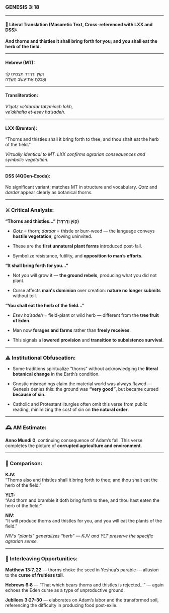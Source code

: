 ### **GENESIS 3:18**

---

#### 📜 Literal Translation (Masoretic Text, Cross-referenced with LXX and DSS):

**And thorns and thistles it shall bring forth for you; and you shall eat the herb of the field.**

---

#### Hebrew (MT):

וְקוֹץ וְדַרְדַּר תַּצְמִיחַ לָךְ  
וְאָכַלְתָּ אֶת־עֵשֶׂב הַשָּׂדֶה

---

#### Transliteration:

_V’qotz ve’dardar tatzmiach lakh,  
ve’akhalta et-esev ha’sadeh._

---

#### LXX (Brenton):

“Thorns and thistles shall it bring forth to thee, and thou shalt eat the herb of the field.”

_Virtually identical to MT. LXX confirms agrarian consequences and symbolic vegetation._

---

#### DSS (4QGen-Exoda):

No significant variant; matches MT in structure and vocabulary. _Qotz_ and _dardar_ appear clearly as botanical thorns.

---

### ⚔️ Critical Analysis:

**“Thorns and thistles…” (קוֹץ וְדַרְדַּר)**

- _Qotz_ = thorn; _dardar_ = thistle or burr-weed — the language conveys **hostile vegetation**, growing uninvited.
    
- These are the **first unnatural plant forms** introduced post-fall.
    
- Symbolize resistance, futility, and **opposition to man’s efforts**.
    

**“It shall bring forth for you…”**

- Not _you_ will grow it — **the ground rebels**, producing what you did not plant.
    
- Curse affects **man's dominion** over creation: **nature no longer submits** without toil.
    

**“You shall eat the herb of the field…”**

- _Esev ha’sadeh_ = field-plant or wild herb — different from the **tree fruit of Eden**.
    
- Man now **forages and farms** rather than **freely receives**.
    
- This signals a **lowered provision** and **transition to subsistence survival**.
    

---

### ⚠️ Institutional Obfuscation:

- Some traditions spiritualize “thorns” without acknowledging the **literal botanical change** in the Earth’s condition.
    
- Gnostic misreadings claim the material world was always flawed — Genesis denies this: the ground was **“very good”**, but became cursed **because of sin**.
    
- Catholic and Protestant liturgies often omit this verse from public reading, minimizing the cost of sin on **the natural order**.
    

---

### 🕰️ AM Estimate:

**Anno Mundi 0**, continuing consequence of Adam’s fall. This verse completes the picture of **corrupted agriculture and environment**.

---

### 📖 Comparison:

**KJV:**  
“Thorns also and thistles shall it bring forth to thee; and thou shalt eat the herb of the field.”

**YLT:**  
“And thorn and bramble it doth bring forth to thee, and thou hast eaten the herb of the field;”

**NIV:**  
“It will produce thorns and thistles for you, and you will eat the plants of the field.”

_NIV’s “plants” generalizes “herb” — KJV and YLT preserve the specific agrarian sense._

---

### 🔗 Interleaving Opportunities:

**Matthew 13:7, 22** — thorns choke the seed in Yeshua’s parable — allusion to the **curse of fruitless toil**.

**Hebrews 6:8** — “That which bears thorns and thistles is rejected…” — again echoes the Eden curse as a type of unproductive ground.

**Jubilees 3:27–30** — elaborates on Adam’s labor and the transformed soil, referencing the difficulty in producing food post-exile.